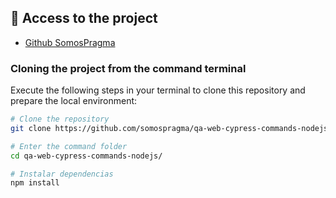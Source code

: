 ## 📁 Access to the project

- [Github SomosPragma](https://github.com/somospragma/qa-web-cypress-commands-nodejs.git)

### Cloning the project from the command terminal

Execute the following steps in your terminal to clone this repository and prepare the local environment:

```bash
# Clone the repository
git clone https://github.com/somospragma/qa-web-cypress-commands-nodejs.git

# Enter the command folder
cd qa-web-cypress-commands-nodejs/

# Instalar dependencias
npm install
```
